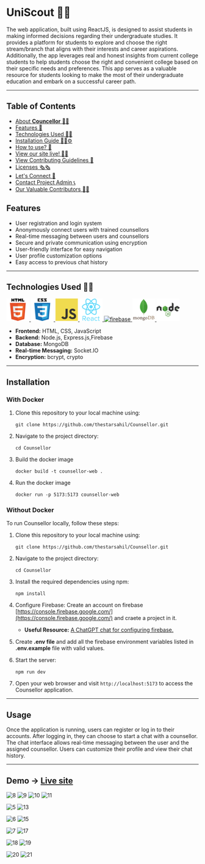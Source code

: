 # UniScout 👨‍🏫

The web application, built using ReactJS, is designed to assist students in making informed decisions regarding their undergraduate studies. It provides a platform for students to explore and choose the right stream/branch that aligns with their interests and career aspirations. Additionally, the app leverages real and honest insights from current college students to help students choose the right and convenient college based on their specific needs and preferences. This app serves as a valuable resource for students looking to make the most of their undergraduate education and embark on a successful career path.


<hr>

## Table of Contents
- [About **Councellor** 🧑‍🎓](https://github.com/Counselllor/Counsellor-Web#counsellor-)
- [Features 🎊](https://github.com/Counselllor/Counsellor-Web#features)
- [Technologies Used 🧑‍💻](https://github.com/Counselllor/Counsellor-Web#technologies-used-)
- [Installation Guide 👩‍💻⚙️](https://github.com/Counselllor/Counsellor-Web#installation)
- [How to use? 👤](https://github.com/Counselllor/Counsellor-Web#usage)
- [View our site live! 🤩🤩](https://github.com/Counselllor/Counsellor-Web#demo---live-site)
- [View Contributing Guidelines 📜](https://github.com/Counselllor/Counsellor-Web#contributing-)
- [Licenses 🗞️🗞️](https://github.com/Counselllor/Counsellor-Web#license-)
- [Let's Connect 🔗](https://github.com/Counselllor/Counsellor-Web#connect-with-us-%EF%B8%8F)
- [Contact Project Admin 📞](https://github.com/Counselllor/Counsellor-Web#contact-)
- [Our Valuable Contributors 🌟🌟](https://github.com/Counselllor/Counsellor-Web#contributors)

## Features

-  User registration and login system
-  Anonymously connect users with trained counsellors
-  Real-time messaging between users and counsellors
-  Secure and private communication using encryption
-  User-friendly interface for easy navigation
-  User profile customization options
-  Easy access to previous chat history

<hr>

## Technologies Used 👩‍💻

 <p><a href="https://www.w3.org/html/" target="_blank" rel="noreferrer"> <img src="https://raw.githubusercontent.com/devicons/devicon/master/icons/html5/html5-original-wordmark.svg" alt="html5" width="60" height="60"/> </a>   <a href="https://www.w3schools.com/css/" target="_blank" rel="noreferrer">
	<img src="https://raw.githubusercontent.com/devicons/devicon/master/icons/css3/css3-original-wordmark.svg" alt="css3" width="60" height="60"/> </a>   <a href="https://developer.mozilla.org/en-US/docs/Web/JavaScript" target="_blank" rel="noreferrer"> <img src="https://raw.githubusercontent.com/devicons/devicon/master/icons/javascript/javascript-original.svg" alt="javascript" width="60" height="60"/> </a>   <a href="https://reactjs.org/" target="_blank" rel="noreferrer"> <img src="https://raw.githubusercontent.com/devicons/devicon/master/icons/react/react-original-wordmark.svg" alt="react" width="60" height="60"/> </a>    <a href="https://firebase.google.com/" target="_blank" rel="noreferrer"> <img src="https://www.vectorlogo.zone/logos/firebase/firebase-icon.svg" alt="firebase" width="60" height="60"/> </a>   <a href="https://www.mongodb.com/" target="_blank" rel="noreferrer"> <img src="https://raw.githubusercontent.com/devicons/devicon/master/icons/mongodb/mongodb-original-wordmark.svg" alt="mongodb" width="60" height="60"/> </a>    <a href="https://nodejs.org" target="_blank" rel="noreferrer"> <img src="https://raw.githubusercontent.com/devicons/devicon/master/icons/nodejs/nodejs-original-wordmark.svg" alt="nodejs" width="60" height="60"/> </a>
</p>

-  **Frontend:** HTML, CSS, JavaScript
-  **Backend:** Node.js, Express.js,Firebase 
-  **Database:** MongoDB
-  **Real-time Messaging:** Socket.IO
-  **Encryption:** bcrypt, crypto

<hr>

## Installation

### With Docker
1. Clone this repository to your local machine using:

   ```
   git clone https://github.com/thestarsahil/Counsellor.git
   ```

2. Navigate to the project directory:

   ```
   cd Counsellor
   ```

3. Build the docker image

   ```
   docker build -t counsellor-web .
   ```

4. Run the docker image

   ```
   docker run -p 5173:5173 counsellor-web
   ```


### Without Docker
To run Counsellor locally, follow these steps:

1. Clone this repository to your local machine using:

   ```
   git clone https://github.com/thestarsahil/Counsellor.git
   ```

2. Navigate to the project directory:

   ```
   cd Counsellor
   ```

3. Install the required dependencies using npm:

   ```
   npm install
   ```

4. Configure Firebase: Create an account on firebase [https://console.firebase.google.com/](https://console.firebase.google.com/) and craete a project in it.

    - **Useful Resource:** [A ChatGPT chat for configuring firebase.](https://chat.openai.com/share/4f1645a4-b6a0-40d0-b42b-9263236824f0)
 

5. Create **.env file** and add all the firebase environment variables listed in **.env.example**  file with valid values.

6. Start the server:

   ```
   npm run dev
   ```

7. Open your web browser and visit `http://localhost:5173` to access the Counsellor application.

<hr>

## Usage

Once the application is running, users can register or log in to their accounts. After logging in, they can choose to start a chat with a counsellor. The chat interface allows real-time messaging between the user and the assigned counsellor. Users can customize their profile and view their chat history.

<hr>

## Demo -> [Live site](https://counsellor-startup.netlify.app/)



![8](https://github.com/Counselllor/Counsellor-Web/assets/84167034/5af1c0ec-1cfe-4fc4-a0b1-78f1b147705d)
![9](https://github.com/Counselllor/Counsellor-Web/assets/84167034/18fa9adc-84d8-45e9-be7a-1db8f288bd57)
![10](https://github.com/Counselllor/Counsellor-Web/assets/84167034/a7cb258c-d1c0-4ddd-858f-760313edc2a7)
![11](https://github.com/Counselllor/Counsellor-Web/assets/84167034/c0f96ef1-84e3-44a3-82e8-1df100ee30fa)



![5](https://user-images.githubusercontent.com/84167034/218539171-2469465b-d840-4c10-99e9-df3af37c49d4.png)
![13](https://github.com/Counselllor/Counsellor-Web/assets/84167034/de11c594-ac0b-46e6-baa2-d1f9d80ebdf2)


![6](https://user-images.githubusercontent.com/84167034/218539183-e6cffd7d-08bc-45e9-a042-e7025172df8e.png)
![15](https://github.com/Counselllor/Counsellor-Web/assets/84167034/22cb6ecd-9bb9-4e3d-a42b-d0acfef7f1b9)


![7](https://user-images.githubusercontent.com/84167034/218539211-7e425cb0-5bec-41b9-bee3-c419469f7828.png)
![17](https://github.com/Counselllor/Counsellor-Web/assets/84167034/2a480bcd-bf26-4a8c-b83b-6542674bfd9f)


![18](https://github.com/Counselllor/Counsellor-Web/assets/84167034/8f61f99e-586a-4811-b7b0-b66d4b884569)
![19](https://github.com/Counselllor/Counsellor-Web/assets/84167034/dfd02c13-7e8c-4f6b-8082-09264312bfe4)

![20](https://github.com/Counselllor/Counsellor-Web/assets/84167034/1cc0af59-b3c2-4307-a1bc-636004ecb23b)
![21](https://github.com/Counselllor/Counsellor-Web/assets/84167034/ffec5f50-c87d-4812-b7cb-5e0b02d09115)









